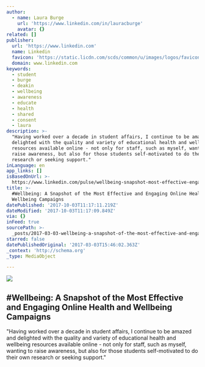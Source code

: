 ```yaml
---
author:
  - name: Laura Burge
    url: 'https://www.linkedin.com/in/lauracburge'
    avatar: {}
related: []
publisher:
  url: 'https://www.linkedin.com'
  name: Linkedin
  favicon: 'https://static.licdn.com/scds/common/u/images/logos/favicons/v1/favicon.ico'
  domain: www.linkedin.com
keywords:
  - student
  - burge
  - deakin
  - wellbeing
  - awareness
  - educate
  - health
  - shared
  - consent
  - laura
description: >-
  "Having worked over a decade in student affairs, I continue to be amazed and
  delighted with the quality and variety of educational health and wellbeing
  resources available online - not only for staff, such as myself, wanting to
  raise awareness, but also for those students self-motivated to do their own
  research or seeking support."
inLanguage: en
app_links: []
isBasedOnUrl: >-
  https://www.linkedin.com/pulse/wellbeing-snapshot-most-effective-engaging-online-health-laura-burge
title: >-
  #Wellbeing: A Snapshot of the Most Effective and Engaging Online Health and
  Wellbeing Campaigns
datePublished: '2017-10-03T11:17:11.219Z'
dateModified: '2017-10-03T11:17:09.849Z'
via: {}
inFeed: true
sourcePath: >-
  _posts/2017-03-03-wellbeing-a-snapshot-of-the-most-effective-and-engaging-on.md
starred: false
datePublishedOriginal: '2017-03-03T15:46:02.363Z'
_context: 'http://schema.org'
_type: MediaObject

---
```

<article style=""><img src="https://media.licdn.com/mpr/mpr/AAEAAQAAAAAAAAuuAAAAJDM1NzQ5OWVkLTlkYWQtNDY0Zi04MGQzLTY1MmNjZmE2OGI0Zg.jpg" /><h1>#Wellbeing: A Snapshot of the Most Effective and Engaging Online Health and Wellbeing Campaigns</h1><p>"Having worked over a decade in student affairs, I continue to be amazed and delighted with the quality and variety of educational health and wellbeing resources available online - not only for staff, such as myself, wanting to raise awareness, but also for those students self-motivated to do their own research or seeking support."</p></article>